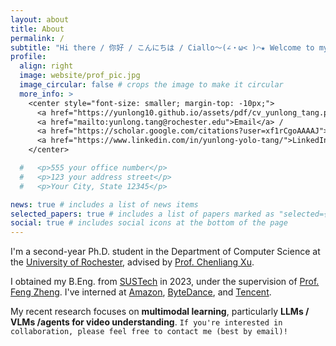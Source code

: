 ```yaml
---
layout: about
title: About
permalink: /
subtitle: "Hi there / 你好 / こんにちは / Ciallo～(∠・ω< )⌒★ Welcome to my homepage!"
profile:
  align: right
  image: website/prof_pic.jpg
  image_circular: false # crops the image to make it circular
  more_info: >
    <center style="font-size: smaller; margin-top: -10px;">
      <a href="https://yunlong10.github.io/assets/pdf/cv_yunlong_tang.pdf">CV</a> /
      <a href="mailto:yunlong.tang@rochester.edu">Email</a> /
      <a href="https://scholar.google.com/citations?user=xf1rCgoAAAAJ">GScholar</a> /
      <a href="https://www.linkedin.com/in/yunlong-yolo-tang/">LinkedIn</a>
    </center>

  #   <p>555 your office number</p>
  #   <p>123 your address street</p>
  #   <p>Your City, State 12345</p>

news: true # includes a list of news items
selected_papers: true # includes a list of papers marked as "selected={true}"
social: true # includes social icons at the bottom of the page
---
```


I'm a second-year Ph.D. student in the Department of Computer Science at the [University of Rochester](https://www.rochester.edu/), advised by [Prof. Chenliang Xu](https://www.cs.rochester.edu/~cxu22/index.html).

I obtained my B.Eng. from [SUSTech](https://www.sustech.edu.cn/en/) in 2023, under the supervision of [Prof. Feng Zheng](https://scholar.google.com/citations?user=PcmyXHMAAAAJ).
I've interned at [Amazon](https://www.aboutamazon.com/), [ByteDance](https://www.bytedance.com/en/), and [Tencent](https://www.tencent.com/).

My recent research focuses on **multimodal learning**, particularly **LLMs / VLMs /agents for video understanding**. `If you're interested in collaboration, please feel free to contact me (best by email)!`

<!-- `Please read this`[`[note]`](/collaboration_precautions)`if you're interested in research collaboration.` -->
